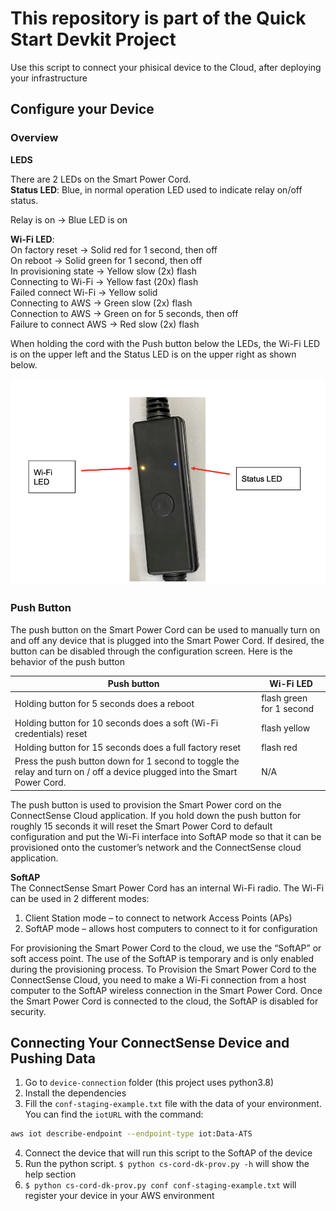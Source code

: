 # This repository is part of the Quick Start Devkit Project
Use this script to connect your phisical device to the Cloud, after deploying your infrastructure

## Configure your Device
### Overview
**LEDS**  

There are 2 LEDs on the Smart Power Cord.  
**Status LED**:
Blue, in normal operation LED used to indicate relay on/off status.

Relay is on &rarr; Blue LED is on

**Wi-Fi LED**:  
On factory reset &rarr; Solid red for 1 second, then off  
On reboot &rarr; Solid green for 1 second, then off  
In provisioning state &rarr; Yellow slow (2x) flash  
Connecting to Wi-Fi &rarr; Yellow fast (20x) flash  
Failed connect Wi-Fi &rarr; Yellow solid  
Connecting to AWS &rarr; Green slow (2x) flash  
Connection to AWS &rarr; Green on for 5 seconds, then off  
Failure to connect AWS &rarr; Red slow (2x) flash  

When holding the cord with the Push button below the LEDs, the Wi-Fi LED is on
the upper left and the Status LED is on the upper right as shown below. 

![Status LEDs](./imgs/Status_LEDs.png)

### Push Button
The push button on the Smart Power Cord can be used to manually turn on and off
any device that is plugged into the Smart Power Cord. If desired, the button can be
disabled through the configuration screen. Here is the behavior of the push button

| **Push button**                                                                                                           | **Wi-Fi LED**            |
|---------------------------------------------------------------------------------------------------------------------------|--------------------------|
| Holding button for 5 seconds does a reboot                                                                                | flash green for 1 second |
| Holding button for 10 seconds does a soft (Wi-Fi credentials) reset                                                       | flash yellow             |
| Holding button for 15 seconds does a full factory reset                                                                   | flash red                |
| Press the push button down for 1 second to toggle the relay and turn on / off a device plugged into the Smart Power Cord. | N/A                      | 

The push button is used to provision the Smart Power cord on the ConnectSense
Cloud application. If you hold down the push button for roughly 15 seconds it will reset
the Smart Power Cord to default configuration and put the Wi-Fi interface into SoftAP
mode so that it can be provisioned onto the customer’s network and the
ConnectSense cloud application.

**SoftAP**  
The ConnectSense Smart Power Cord has an internal Wi-Fi radio. The Wi-Fi can be
used in 2 different modes:
1. Client Station mode – to connect to network Access Points (APs)
2. SoftAP mode – allows host computers to connect to it for configuration  

For provisioning the Smart Power Cord to the cloud, we use the “SoftAP” or soft
access point. The use of the SoftAP is temporary and is only enabled during the
provisioning process. To Provision the Smart Power Cord to the ConnectSense
Cloud, you need to make a Wi-Fi connection from a host computer to the SoftAP
wireless connection in the Smart Power Cord. Once the Smart Power Cord is
connected to the cloud, the SoftAP is disabled for security.


## Connecting Your ConnectSense Device and Pushing Data

1. Go to `device-connection` folder (this project uses python3.8)
2. Install the dependencies
3. Fill the `conf-staging-example.txt` file with the data of your environment. You can find the `iotURL` with the command:
```bash
aws iot describe-endpoint --endpoint-type iot:Data-ATS
```
4. Connect the device that will run this script to the SoftAP of the device
5. Run the python script. `$ python cs-cord-dk-prov.py -h` will show the help section
6. `$ python cs-cord-dk-prov.py conf conf-staging-example.txt` will register your device in your AWS environment